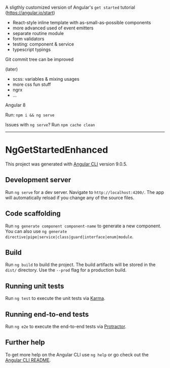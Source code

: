 A sligthly customized version of Angular's `get started` tutorial (https://angular.io/start)
- React-style inline template with as-small-as-possible components
- more advanced used of event emitters
- separate routine module
- form validators
- testing: component & service
- typescript typings

Git commit tree can be improved

(later)
- scss: variables & mixing usages
- more css fun stuff
- ngrx
- ...

Angular 8

Run: `npm i && ng serve`

Issues with `ng serve`? Run `npm cache clean`

----

# NgGetStartedEnhanced

This project was generated with [Angular CLI](https://github.com/angular/angular-cli) version 9.0.5.

## Development server

Run `ng serve` for a dev server. Navigate to `http://localhost:4200/`. The app will automatically reload if you change any of the source files.

## Code scaffolding

Run `ng generate component component-name` to generate a new component. You can also use `ng generate directive|pipe|service|class|guard|interface|enum|module`.

## Build

Run `ng build` to build the project. The build artifacts will be stored in the `dist/` directory. Use the `--prod` flag for a production build.

## Running unit tests

Run `ng test` to execute the unit tests via [Karma](https://karma-runner.github.io).

## Running end-to-end tests

Run `ng e2e` to execute the end-to-end tests via [Protractor](http://www.protractortest.org/).

## Further help

To get more help on the Angular CLI use `ng help` or go check out the [Angular CLI README](https://github.com/angular/angular-cli/blob/master/README.md).
